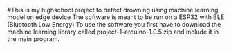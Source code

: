 #This is my highschool project to detect drowning using machine learning model on edge device
The software is meant to be run on a ESP32 with BLE (Bluetooth Low Energy) 
To use the software you first have to download the machine learning library called project-1-arduino-1.0.5.zip and include it in the main program.
